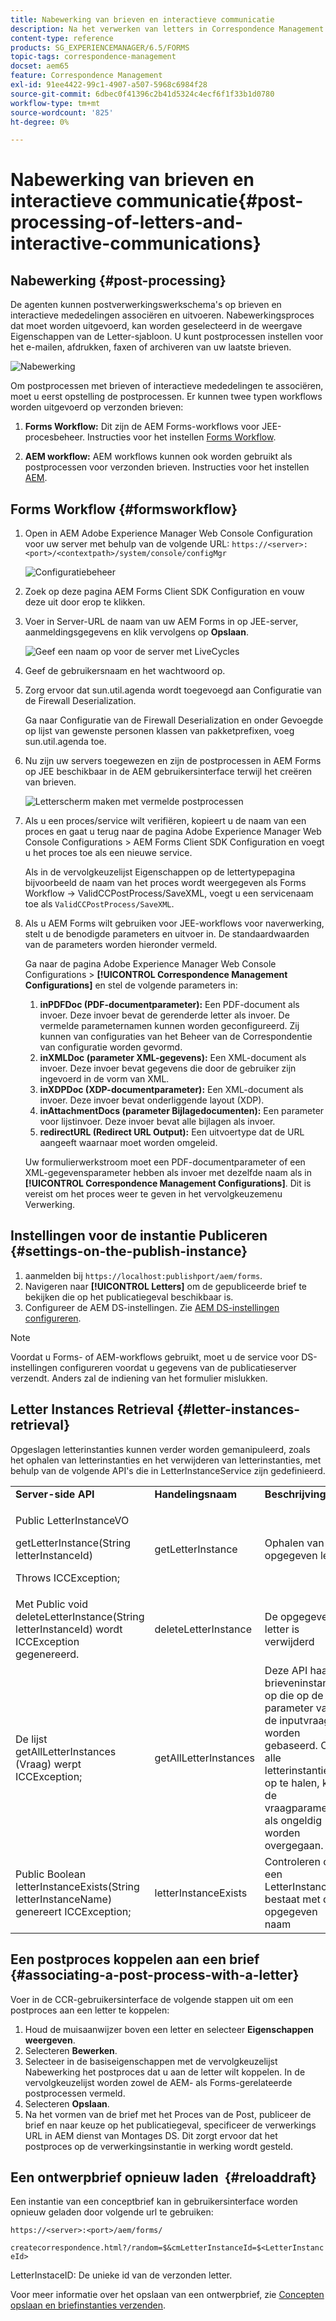 ```yaml
---
title: Nabewerking van brieven en interactieve communicatie
description: Na het verwerken van letters in Correspondence Management kunt u AEM en Forms-postprocessen maken, zoals afdrukken en e-mailen, en deze integreren met uw brieven.
content-type: reference
products: SG_EXPERIENCEMANAGER/6.5/FORMS
topic-tags: correspondence-management
docset: aem65
feature: Correspondence Management
exl-id: 91ee4422-99c1-4907-a507-5968c6984f28
source-git-commit: 6dbec0f41396c2b41d5324c4ecf6f1f33b1d0780
workflow-type: tm+mt
source-wordcount: '825'
ht-degree: 0%

---
```


# Nabewerking van brieven en interactieve communicatie{#post-processing-of-letters-and-interactive-communications}

## Nabewerking {#post-processing}

De agenten kunnen postverwerkingswerkschema&#39;s op brieven en interactieve mededelingen associëren en uitvoeren. Nabewerkingsproces dat moet worden uitgevoerd, kan worden geselecteerd in de weergave Eigenschappen van de Letter-sjabloon. U kunt postprocessen instellen voor het e-mailen, afdrukken, faxen of archiveren van uw laatste brieven.

![Nabewerking](assets/ppoverview.png)

Om postprocessen met brieven of interactieve mededelingen te associëren, moet u eerst opstelling de postprocessen. Er kunnen twee typen workflows worden uitgevoerd op verzonden brieven:

1. **Forms Workflow:** Dit zijn de AEM Forms-workflows voor JEE-procesbeheer. Instructies voor het instellen [Forms Workflow](#formsworkflow).

1. **AEM workflow:** AEM workflows kunnen ook worden gebruikt als postprocessen voor verzonden brieven. Instructies voor het instellen [AEM](../../forms/using/aem-forms-workflow.md).

## Forms Workflow {#formsworkflow}

1. Open in AEM Adobe Experience Manager Web Console Configuration voor uw server met behulp van de volgende URL: `https://<server>:<port>/<contextpath>/system/console/configMgr`

   ![Configuratiebeheer](assets/2configmanager-1.png)

1. Zoek op deze pagina AEM Forms Client SDK Configuration en vouw deze uit door erop te klikken.
1. Voer in Server-URL de naam van uw AEM Forms in op JEE-server, aanmeldingsgegevens en klik vervolgens op **Opslaan**.

   ![Geef een naam op voor de server met LiveCycles](assets/1cofigmanager.png)

1. Geef de gebruikersnaam en het wachtwoord op.
1. Zorg ervoor dat sun.util.agenda wordt toegevoegd aan Configuratie van de Firewall Deserialization.

   Ga naar Configuratie van de Firewall Deserialization en onder Gevoegde op lijst van gewenste personen klassen van pakketprefixen, voeg sun.util.agenda toe.

1. Nu zijn uw servers toegewezen en zijn de postprocessen in AEM Forms op JEE beschikbaar in de AEM gebruikersinterface terwijl het creëren van brieven.

   ![Letterscherm maken met vermelde postprocessen](assets/0configmanager.png)

1. Als u een proces/service wilt verifiëren, kopieert u de naam van een proces en gaat u terug naar de pagina Adobe Experience Manager Web Console Configurations > AEM Forms Client SDK Configuration en voegt u het proces toe als een nieuwe service.

   Als in de vervolgkeuzelijst Eigenschappen op de lettertypepagina bijvoorbeeld de naam van het proces wordt weergegeven als Forms Workflow -> ValidCCPostProcess/SaveXML, voegt u een servicenaam toe als `ValidCCPostProcess/SaveXML`.

1. Als u AEM Forms wilt gebruiken voor JEE-workflows voor naverwerking, stelt u de benodigde parameters en uitvoer in. De standaardwaarden van de parameters worden hieronder vermeld.

   Ga naar de pagina Adobe Experience Manager Web Console Configurations > **[!UICONTROL Correspondence Management Configurations]** en stel de volgende parameters in:

   1. **inPDFDoc (PDF-documentparameter):** Een PDF-document als invoer. Deze invoer bevat de gerenderde letter als invoer. De vermelde parameternamen kunnen worden geconfigureerd. Zij kunnen van configuraties van het Beheer van de Correspondentie van configuratie worden gevormd.
   1. **inXMLDoc (parameter XML-gegevens):** Een XML-document als invoer. Deze invoer bevat gegevens die door de gebruiker zijn ingevoerd in de vorm van XML.
   1. **inXDPDoc (XDP-documentparameter):** Een XML-document als invoer. Deze invoer bevat onderliggende layout (XDP).
   1. **inAttachmentDocs (parameter Bijlagedocumenten):** Een parameter voor lijstinvoer. Deze invoer bevat alle bijlagen als invoer.
   1. **redirectURL (Redirect URL Output):** Een uitvoertype dat de URL aangeeft waarnaar moet worden omgeleid.

   Uw formulierwerkstroom moet een PDF-documentparameter of een XML-gegevensparameter hebben als invoer met dezelfde naam als in **[!UICONTROL Correspondence Management Configurations]**. Dit is vereist om het proces weer te geven in het vervolgkeuzemenu Verwerking.

## Instellingen voor de instantie Publiceren {#settings-on-the-publish-instance}

1. aanmelden bij `https://localhost:publishport/aem/forms`.
1. Navigeren naar **[!UICONTROL Letters]** om de gepubliceerde brief te bekijken die op het publicatiegeval beschikbaar is.
1. Configureer de AEM DS-instellingen. Zie [AEM DS-instellingen configureren](../../forms/using/configuring-the-processing-server-url.md).

>[!NOTE]
>
>Voordat u Forms- of AEM-workflows gebruikt, moet u de service voor DS-instellingen configureren voordat u gegevens van de publicatieserver verzendt. Anders zal de indiening van het formulier mislukken.

## Letter Instances Retrieval {#letter-instances-retrieval}

Opgeslagen letterinstanties kunnen verder worden gemanipuleerd, zoals het ophalen van letterinstanties en het verwijderen van letterinstanties, met behulp van de volgende API&#39;s die in LetterInstanceService zijn gedefinieerd.

<table>
 <tbody>
  <tr>
   <td><strong>Server-side API</strong></td>
   <td><strong>Handelingsnaam</strong></td>
   <td><strong>Beschrijving</strong></td>
  </tr>
  <tr>
   <td><p>Public LetterInstanceVO</p> <p>getLetterInstance(String letterInstanceId)</p> <p>Throws ICCException; </p> </td>
   <td>getLetterInstance</td>
   <td>Ophalen van de opgegeven letter </td>
  </tr>
  <tr>
   <td>Met Public void deleteLetterInstance(String letterInstanceId) wordt ICCException gegenereerd. </td>
   <td>deleteLetterInstance </td>
   <td>De opgegeven letter is verwijderd </td>
  </tr>
  <tr>
   <td>De lijst getAllLetterInstances (Vraag) werpt ICCException; </td>
   <td>getAllLetterInstances </td>
   <td>Deze API haalt brieveninstanties op die op de parameter van de inputvraag worden gebaseerd. Om alle letterinstanties op te halen, kan de vraagparameter als ongeldig worden overgegaan.<br /> </td>
  </tr>
  <tr>
   <td>Public Boolean letterInstanceExists(String letterInstanceName) genereert ICCException; </td>
   <td>letterInstanceExists </td>
   <td>Controleren of een LetterInstance bestaat met de opgegeven naam </td>
  </tr>
 </tbody>
</table>

## Een postproces koppelen aan een brief {#associating-a-post-process-with-a-letter}

Voer in de CCR-gebruikersinterface de volgende stappen uit om een postproces aan een letter te koppelen:

1. Houd de muisaanwijzer boven een letter en selecteer **Eigenschappen weergeven**.
1. Selecteren **Bewerken**.
1. Selecteer in de basiseigenschappen met de vervolgkeuzelijst Nabewerking het postproces dat u aan de letter wilt koppelen. In de vervolgkeuzelijst worden zowel de AEM- als Forms-gerelateerde postprocessen vermeld.
1. Selecteren **Opslaan**.
1. Na het vormen van de brief met het Proces van de Post, publiceer de brief en naar keuze op het publicatiegeval, specificeer de verwerkings URL in AEM dienst van Montages DS. Dit zorgt ervoor dat het postproces op de verwerkingsinstantie in werking wordt gesteld.

## Een ontwerpbrief opnieuw laden  {#reloaddraft}

Een instantie van een conceptbrief kan in gebruikersinterface worden opnieuw geladen door volgende url te gebruiken:

`https://<server>:<port>/aem/forms/`

`createcorrespondence.html?/random=$&cmLetterInstanceId=$<LetterInstanceId>`

LetterInstaceID: De unieke id van de verzonden letter.

Voor meer informatie over het opslaan van een ontwerpbrief, zie [Concepten opslaan en briefinstanties verzenden](../../forms/using/create-correspondence.md#savingdrafts).
